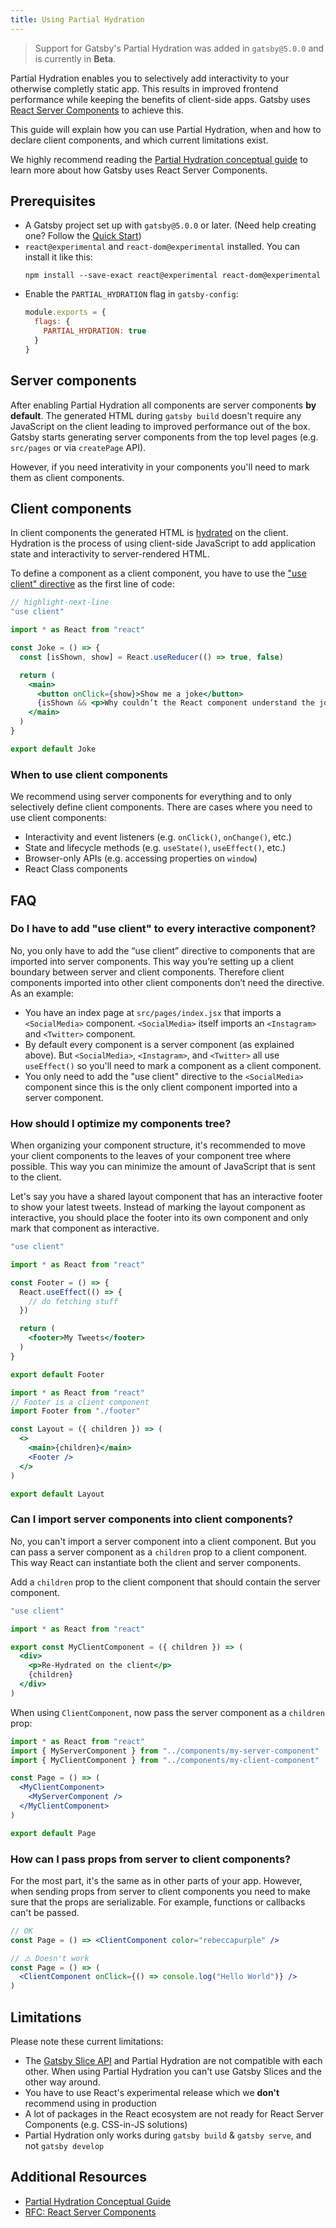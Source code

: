 ```yaml
---
title: Using Partial Hydration
---
```


> Support for Gatsby's Partial Hydration was added in `gatsby@5.0.0` and is currently in **Beta**.

Partial Hydration enables you to selectively add interactivity to your otherwise completly static app. This results in improved frontend performance while keeping the benefits of client-side apps. Gatsby uses [React Server Components](https://github.com/reactjs/rfcs/blob/main/text/0188-server-components.md) to achieve this.

This guide will explain how you can use Partial Hydration, when and how to declare client components, and which current limitations exist.

We highly recommend reading the [Partial Hydration conceptual guide](/docs/conceptual/partial-hydration) to learn more about how Gatsby uses React Server Components.

## Prerequisites

- A Gatsby project set up with `gatsby@5.0.0` or later. (Need help creating one? Follow the [Quick Start](/docs/quick-start/))
- `react@experimental` and `react-dom@experimental` installed. You can install it like this:
  ```shell
  npm install --save-exact react@experimental react-dom@experimental
  ```
- Enable the `PARTIAL_HYDRATION` flag in `gatsby-config`:
  ```js:title=gatsby-config.js
  module.exports = {
    flags: {
      PARTIAL_HYDRATION: true
    }
  }
  ```

## Server components

After enabling Partial Hydration all components are server components **by default**. The generated HTML during `gatsby build` doesn't require any JavaScript on the client leading to improved performance out of the box. Gatsby starts generating server components from the top level pages (e.g. `src/pages` or via `createPage` API).

However, if you need interativity in your components you'll need to mark them as client components.

## Client components

In client components the generated HTML is [hydrated](/docs/glossary/hydration) on the client. Hydration is the process of using client-side JavaScript to add application state and interactivity to server-rendered HTML.

To define a component as a client component, you have to use the ["use client" directive](https://github.com/reactjs/rfcs/blob/main/text/0227-server-module-conventions.md) as the first line of code:

```jsx:title=src/components/joke.jsx
// highlight-next-line
"use client"

import * as React from "react"

const Joke = () => {
  const [isShown, show] = React.useReducer(() => true, false)

  return (
    <main>
      <button onClick={show}>Show me a joke</button>
      {isShown && <p>Why couldn’t the React component understand the joke? Because it didn’t get the context.</p>}
    </main>
  )
}

export default Joke
```

### When to use client components

We recommend using server components for everything and to only selectively define client components. There are cases where you need to use client components:

- Interactivity and event listeners (e.g. `onClick()`, `onChange()`, etc.)
- State and lifecycle methods (e.g. `useState()`, `useEffect()`, etc.)
- Browser-only APIs (e.g. accessing properties on `window`)
- React Class components

## FAQ

### Do I have to add "use client" to every interactive component?

No, you only have to add the “use client” directive to components that are imported into server components. This way you’re setting up a client boundary between server and client components. Therefore client components imported into other client components don’t need the directive. As an example:

- You have an index page at `src/pages/index.jsx` that imports a `<SocialMedia>` component. `<SocialMedia>` itself imports an `<Instagram>` and `<Twitter>` component.
- By default every component is a server component (as explained above). But `<SocialMedia>`, `<Instagram>`, and `<Twitter>` all use `useEffect()` so you'll need to mark a component as a client component.
- You only need to add the "use client" directive to the `<SocialMedia>` component since this is the only client component imported into a server component.

### How should I optimize my components tree?

When organizing your component structure, it's recommended to move your client components to the leaves of your component tree where possible. This way you can minimize the amount of JavaScript that is sent to the client.

Let's say you have a shared layout component that has an interactive footer to show your latest tweets. Instead of marking the layout component as interactive, you should place the footer into its own component and only mark that component as interactive.

```jsx:title=src/components/footer.jsx
"use client"

import * as React from "react"

const Footer = () => {
  React.useEffect(() => {
    // do fetching stuff
  })

  return (
    <footer>My Tweets</footer>
  )
}

export default Footer
```

```jsx:title=src/components/layout.jsx
import * as React from "react"
// Footer is a client component
import Footer from "./footer"

const Layout = ({ children }) => (
  <>
    <main>{children}</main>
    <Footer />
  </>
)

export default Layout
```

### Can I import server components into client components?

No, you can't import a server component into a client component. But you can pass a server component as a `children` prop to a client component. This way React can instantiate both the client and server components.

Add a `children` prop to the client component that should contain the server component.

```jsx:title=client-component.jsx
"use client"

import * as React from "react"

export const MyClientComponent = ({ children }) => (
  <div>
    <p>Re-Hydrated on the client</p>
    {children}
  </div>
)
```

When using `ClientComponent`, now pass the server component as a `children` prop:

```jsx:title=src/pages/index.jsx
import * as React from "react"
import { MyServerComponent } from "../components/my-server-component"
import { MyClientComponent } from "../components/my-client-component"

const Page = () => (
  <MyClientComponent>
    <MyServerComponent />
  </MyClientComponent>
)

export default Page
```

### How can I pass props from server to client components?

For the most part, it's the same as in other parts of your app. However, when sending props from server to client components you need to make sure that the props are serializable. For example, functions or callbacks can't be passed.

```jsx
// OK
const Page = () => <ClientComponent color="rebeccapurple" />

// ⚠️ Doesn't work
const Page = () => (
  <ClientComponent onClick={() => console.log("Hello World")} />
)
```

## Limitations

Please note these current limitations:

- The [Gatsby Slice API](/docs/reference/built-in-components/gatsby-slice/) and Partial Hydration are not compatible with each other. When using Partial Hydration you can't use Gatsby Slices and the other way around.
- You have to use React's experimental release which we **don't** recommend using in production
- A lot of packages in the React ecosystem are not ready for React Server Components (e.g. CSS-in-JS solutions)
- Partial Hydration only works during `gatsby build` & `gatsby serve`, and not `gatsby develop`

## Additional Resources

- [Partial Hydration Conceptual Guide](/docs/conceptual/partial-hydration)
- [RFC: React Server Components](https://github.com/reactjs/rfcs/blob/main/text/0188-server-components.md)
